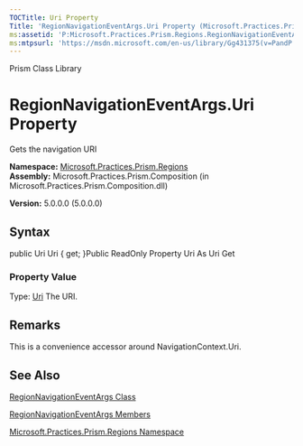 ```yaml
---
TOCTitle: Uri Property
Title: 'RegionNavigationEventArgs.Uri Property (Microsoft.Practices.Prism.Regions)'
ms:assetid: 'P:Microsoft.Practices.Prism.Regions.RegionNavigationEventArgs.Uri'
ms:mtpsurl: 'https://msdn.microsoft.com/en-us/library/Gg431375(v=PandP.50)'
---
```


Prism Class Library

RegionNavigationEventArgs.Uri Property
==========================================

Gets the navigation URI

**Namespace:** [Microsoft.Practices.Prism.Regions](https://msdn.microsoft.com/library/microsoft.practices.prism.regions)
**Assembly:** Microsoft.Practices.Prism.Composition (in Microsoft.Practices.Prism.Composition.dll)

**Version:** 5.0.0.0 (5.0.0.0)

## Syntax


public Uri Uri { get; }Public ReadOnly Property Uri As Uri Get
### Property Value

Type: [Uri](http://msdn.microsoft.com/en-us/library/txt7706a)
The URI.

Remarks
-------

<span id="remarksToggle"></span> This is a convenience accessor around NavigationContext.Uri.

See Also
--------


[RegionNavigationEventArgs Class](https://msdn.microsoft.com/library/microsoft.practices.prism.regions.regionnavigationeventargs)

[RegionNavigationEventArgs Members](https://msdn.microsoft.com/allmembers.t:microsoft.practices.prism.regions.regionnavigationeventargs)

[Microsoft.Practices.Prism.Regions Namespace](https://msdn.microsoft.com/library/microsoft.practices.prism.regions)
